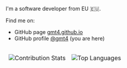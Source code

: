 
I'm a software developer from EU 🇪🇺.

Find me on:
- GitHub page [gmt4.github.io](https://gmt4.github.io)
- GitHub profile [@gmt4](https://twitter.com/gmt4) (you are here)

<table>
<thead>
<tr>
<td>

![Contribution Stats](https://github-readme-stats.vercel.app/api?username=gmt4&show_icons=true&include_all_commits=true&custom_title=GitHub+Stats&theme=responsive)

</td>
<td>

![Top Languages](https://github-readme-stats.vercel.app/api/top-langs/?username=gmt4)

</td>
</tr>
</thead>
</table>
